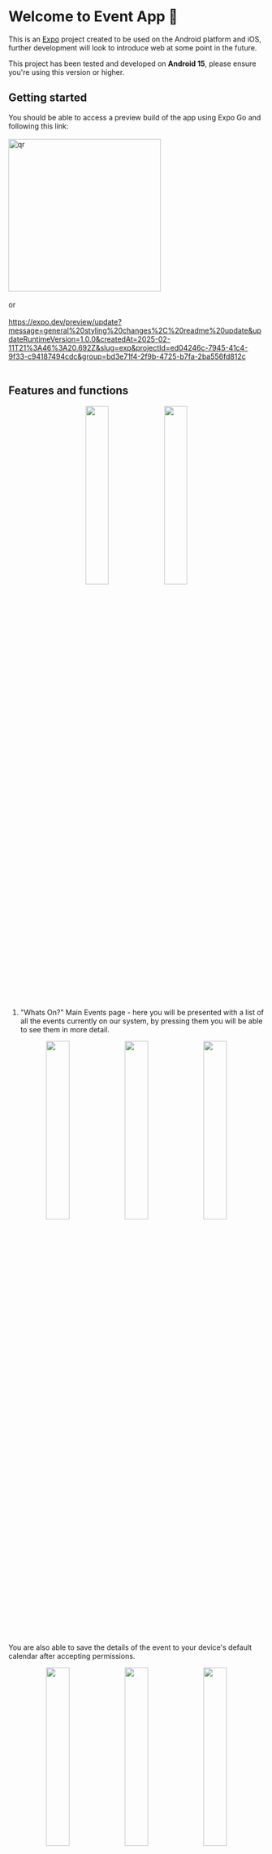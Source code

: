 # Welcome to Event App 👋

This is an [Expo](https://expo.dev) project created to be used on the Android platform and iOS, further development will look to introduce web at some point in the future.

This project has been tested and developed on <b>Android 15</b>, please ensure you're using this version or higher.

## Getting started

You should be able to access a preview build of the app using Expo Go and following this link:
<br>
<br>
<img src="https://qr.expo.dev/eas-update?slug=exp&projectId=ed04246c-7945-41c4-9f33-c94187494cdc&groupId=bd3e71f4-2f9b-4725-b7fa-2ba556fd812c&host=u.expo.dev" alt="qr" width="300">
<br>
<br>
or
<br>
<br>
https://expo.dev/preview/update?message=general%20styling%20changes%2C%20readme%20update&updateRuntimeVersion=1.0.0&createdAt=2025-02-11T21%3A46%3A20.692Z&slug=exp&projectId=ed04246c-7945-41c4-9f33-c94187494cdc&group=bd3e71f4-2f9b-4725-b7fa-2ba556fd812c
<br>
<br>

## Features and functions

<p align="center">
  <img src="https://gckoifagibogjyspagxt.supabase.co/storage/v1/object/public/eventappbuckket//Screenshot_20250212-101348.png" width="30%">
  <img src="https://gckoifagibogjyspagxt.supabase.co/storage/v1/object/public/eventappbuckket//Screenshot_20250212-101403.png" width="30%">
</p>

1. "Whats On?" Main Events page - here you will be presented with a list of all the events currently on our system, by pressing them you will be able to see them in more detail.

<p align="center">
  <img src="https://gckoifagibogjyspagxt.supabase.co/storage/v1/object/public/eventappbuckket//Screenshot_20250212-101412.png" width="30%">
  <img src="https://gckoifagibogjyspagxt.supabase.co/storage/v1/object/public/eventappbuckket//Screenshot_20250212-101420.png" width="30%">
  <img src="https://gckoifagibogjyspagxt.supabase.co/storage/v1/object/public/eventappbuckket//Screenshot_20250212-101519.png" width="30%">
</p>

You are also able to save the details of the event to your device's default calendar after accepting permissions.

<p align="center">
  <img src="https://gckoifagibogjyspagxt.supabase.co/storage/v1/object/public/eventappbuckket//Screenshot_20250212-101948.png" width="30%">
  <img src="https://gckoifagibogjyspagxt.supabase.co/storage/v1/object/public/eventappbuckket//Screenshot_20250212-101955.png" width="30%">
  <img src="https://gckoifagibogjyspagxt.supabase.co/storage/v1/object/public/eventappbuckket//Screenshot_20250212-102019.png" width="30%">
</p>

2. "Account" Loggin in - Use the tab navigation at the bottom of the page and press account, here you will be able to log in with an existing account/ Sign up.

   Test User Details:
   <br>
   email: test@mail.com
   <br>
   password: testing123
   <br>

   Once logged in you can look at your account profile on the accounts tab and log out

<p align="center">
  <img src="https://gckoifagibogjyspagxt.supabase.co/storage/v1/object/public/eventappbuckket//Screenshot_20250212-102040.png" width="30%">
  <img src="https://gckoifagibogjyspagxt.supabase.co/storage/v1/object/public/eventappbuckket//Screenshot_20250212-102250.png" width="30%">
  <img src="https://gckoifagibogjyspagxt.supabase.co/storage/v1/object/public/eventappbuckket//Screenshot_20250212-102312.png" width="30%">
    <img src="https://gckoifagibogjyspagxt.supabase.co/storage/v1/object/public/eventappbuckket//Screenshot_20250212-102332.png" width="30%">
  <img src="https://gckoifagibogjyspagxt.supabase.co/storage/v1/object/public/eventappbuckket//Screenshot_20250212-102339.png" width="30%">
  <img src="https://gckoifagibogjyspagxt.supabase.co/storage/v1/object/public/eventappbuckket//Screenshot_20250212-102347.png" width="30%">
</p>

3. "Manage Events" - This displays two lists, the current events you are the organiser of and a list of the events you are currently attending.
   There is also a button to "Create Event" which allows you to insert all the details of an event you are organising and post it.
   You can also edit the event details of any of your events in the "My Events" tab by pressing the pencil and editing the details in the system.

<p align="center">
  <img src="https://gckoifagibogjyspagxt.supabase.co/storage/v1/object/public/eventappbuckket//Screenshot_20250212-102357.png" width="30%">
  <img src="https://gckoifagibogjyspagxt.supabase.co/storage/v1/object/public/eventappbuckket//Screenshot_20250212-102402.png" width="30%">
   <img src="https://gckoifagibogjyspagxt.supabase.co/storage/v1/object/public/eventappbuckket//Screenshot_20250212-111512.png" width="30%">
</p>

4. On the "Attending" list you can look at the events you are attending, by clicking on these events you will navigate to their page and a new option to toggle your "attending" status is available which in turn updates your attending list.

## Getting started (Local Repo(for editting!))

To run a locally hosted version of this app you will first of all need to clone the repo to your own computer using:

1. Open up your favourite terminal and cd into a directory you're happy with this project living and use the following terminal command

   ```bash
   git clone https://github.com/wasabi-p/event-app.git
   ```

2. CD into the new directory and use the following command to open it with your configured code editor. I recommend [VS Code](https://code.visualstudio.com/)

   ```bash
   code .
   ```

3. Install dependencies

   ```bash
   npm install
   ```

4. Set up environment variables

   To run the dev build locally you will need to configure the .env file. This is how the project communicates with the relational database that houses all the event data.

   There is an .env.example file with placeholder values in it you will need to rename the file ".env.example" file to ".env" and replace the URL and ANON-KEY values to the following:

   ```
   EXPO_PUBLIC_SUPABASE_URL=https://gckoifagibogjyspagxt.supabase.co
   EXPO_PUBLIC_SUPABASE_ANON_KEY=eyJhbGciOiJIUzI1NiIsInR5cCI6IkpXVCJ9.eyJpc3MiOiJzdXBhYmFzZSIsInJlZiI6Imdja29pZmFnaWJvZ2p5c3BhZ3h0Iiwicm9sZSI6ImFub24iLCJpYXQiOjE3MzI3MzgwMDgsImV4cCI6MjA0ODMxNDAwOH0.44DApbHbJOKpX8Tunz_eAxVyovY0jkwb4X9r0lniXd8
   ```

   This will allow you to interact with my live database.
   Should you want to link this project to your own supabase table you will find the applicable Supabase url and anon keys in the supabase dashboard of your own project by following Project Settings >> Configuration/ Data API options in the left tray dashboard.

5. Start the app

Run the following command in your CLI to run a preview build in project in expo

```bash
 npx expo start
```

Scan the QR code that is generated on the device you are using, this project was made and optimised for <b>Android 15</b>, for the best experience please use this version.

You can start developing by editing the files inside the **app** directory. This project uses [file-based routing](https://docs.expo.dev/router/introduction)

Special Thanks and Credits:<br>
Various visual elements from the app have not been created by me and the property of the following creatives:
<br>
<br>
Event card illustrations: [Storyset](https://storyset.com/)
<br>
Icons: [FontAwesome](https://fontawesome.com/) and [FlatIcon](https://www.flaticon.com/)
